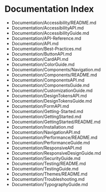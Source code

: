# Documentation Index

- [](&)Documentation/Accessibility/README.md
- [](&)Documentation/AccessibilityAPI.md
- [](&)Documentation/AccessibilityGuide.md
- [](&)Documentation/API-Reference.md
- [](&)Documentation/API.md
- [](&)Documentation/Best-Practices.md
- [](&)Documentation/ButtonAPI.md
- [](&)Documentation/CardAPI.md
- [](&)Documentation/ColorGuide.md
- [](&)Documentation/Components/Navigation.md
- [](&)Documentation/Components/README.md
- [](&)Documentation/ComponentsAPI.md
- [](&)Documentation/ComponentsGuide.md
- [](&)Documentation/CustomizationGuide.md
- [](&)Documentation/DesignTokensAPI.md
- [](&)Documentation/DesignTokensGuide.md
- [](&)Documentation/FormAPI.md
- [](&)Documentation/Getting-Started.md
- [](&)Documentation/GettingStarted.md
- [](&)Documentation/GettingStarted/README.md
- [](&)Documentation/Installation.md
- [](&)Documentation/NavigationAPI.md
- [](&)Documentation/Performance/README.md
- [](&)Documentation/PerformanceGuide.md
- [](&)Documentation/ResponsiveAPI.md
- [](&)Documentation/ResponsiveDesignGuide.md
- [](&)Documentation/SecurityGuide.md
- [](&)Documentation/Testing/README.md
- [](&)Documentation/TestingGuide.md
- [](&)Documentation/Themes/README.md
- [](&)Documentation/Troubleshooting.md
- [](&)Documentation/TypographyGuide.md
